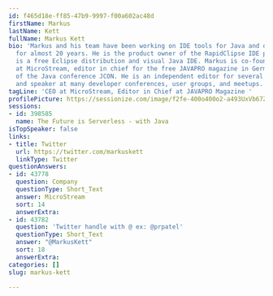```yaml
---
id: f465d18e-ff85-47b9-9997-f00a602ac48d
firstName: Markus
lastName: Kett
fullName: Markus Kett
bio: 'Markus and his team have been working on IDE tools for Java and database development
  for almost 20 years. He is the product owner of the RapidClipse IDE project, which
  is a free Eclipse distribution and visual Java IDE. Markus is co-founder and CEO
  at MicroStream, editor in chief for the free JAVAPRO magazine in Germany, and organizer
  of the Java conference JCON. He is an independent editor for several magazines,
  and speaker at many developer conferences, user groups, and meetups. '
tagLine: 'CEO at MicroStream, Editor in Chief at JAVAPRO Magazine '
profilePicture: https://sessionize.com/image/f2fe-400o400o2-a493UxVb67Z3zBxa1yNEPJ.jpg
sessions:
- id: 398585
  name: The Future is Serverless - with Java
isTopSpeaker: false
links:
- title: Twitter
  url: https://twitter.com/markuskett
  linkType: Twitter
questionAnswers:
- id: 43778
  question: Company
  questionType: Short_Text
  answer: MicroStream
  sort: 14
  answerExtra: 
- id: 43782
  question: 'Twitter handle with @ ex: @prpatel'
  questionType: Short_Text
  answer: "@MarkusKett"
  sort: 18
  answerExtra: 
categories: []
slug: markus-kett

---
```

